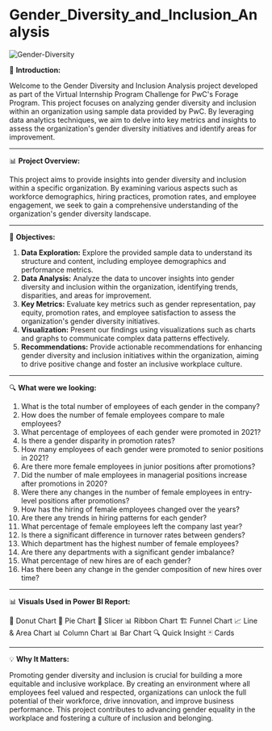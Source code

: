 # Gender_Diversity_and_Inclusion_Analysis

![Gender-Diversity](https://github.com/AkshayShirbhate09/Gender_Diversity_and_Inclusion_Analysis/assets/161019134/8e7872ca-12e0-46a0-ae27-a83dce23781c)

🌟 **Introduction:**

Welcome to the Gender Diversity and Inclusion Analysis project developed as part of the Virtual Internship Program Challenge for PwC's Forage Program. This project focuses on analyzing gender diversity and inclusion within an organization using sample data provided by PwC. By leveraging data analytics techniques, we aim to delve into key metrics and insights to assess the organization's gender diversity initiatives and identify areas for improvement.

-----------------------------------------------------------------------------------------------------------------------------------------------------------------------------------------
📊 **Project Overview:**

This project aims to provide insights into gender diversity and inclusion within a specific organization. By examining various aspects such as workforce demographics, hiring practices, promotion rates, and employee engagement, we seek to gain a comprehensive understanding of the organization's gender diversity landscape.

-----------------------------------------------------------------------------------------------------------------------------------------------------------------------------------------
🚀 **Objectives:**

  1. **Data Exploration:** Explore the provided sample data to understand its structure and content, including employee demographics and performance metrics.
  2. **Data Analysis:** Analyze the data to uncover insights into gender diversity and inclusion within the organization, identifying trends, disparities, and areas for improvement.
  3. **Key Metrics:** Evaluate key metrics such as gender representation, pay equity, promotion rates, and employee satisfaction to assess the organization's gender diversity initiatives.
  4. **Visualization:** Present our findings using visualizations such as charts and graphs to communicate complex data patterns effectively.
  5. **Recommendations:** Provide actionable recommendations for enhancing gender diversity and inclusion initiatives within the organization, aiming to drive positive change and foster an inclusive workplace culture.
     
-----------------------------------------------------------------------------------------------------------------------------------------------------------------------------------------
🔍 **What were we looking:**

  1. What is the total number of employees of each gender in the company?
  2. How does the number of female employees compare to male employees?
  3. What percentage of employees of each gender were promoted in 2021?
  4. Is there a gender disparity in promotion rates?
  5. How many employees of each gender were promoted to senior positions in 2021?
  6. Are there more female employees in junior positions after promotions?
  7. Did the number of male employees in managerial positions increase after promotions in 2020?
  8. Were there any changes in the number of female employees in entry-level positions after promotions?
  9. How has the hiring of female employees changed over the years?
  10. Are there any trends in hiring patterns for each gender?
  11. What percentage of female employees left the company last year?
  12. Is there a significant difference in turnover rates between genders?
  13. Which department has the highest number of female employees?
  14. Are there any departments with a significant gender imbalance?
  15. What percentage of new hires are of each gender?
  16. Has there been any change in the gender composition of new hires over time?
      
-----------------------------------------------------------------------------------------------------------------------------------------------------------------------------------------
📊 **Visuals Used in Power BI Report:**

  🍩 Donut Chart
  🥧 Pie Chart
  🧮 Slicer
  📊 Ribbon Chart
  🏗️ Funnel Chart
  📈 Line & Area Chart
  📊 Column Chart
  📊 Bar Chart
  🔍 Quick Insight
  🃏 Cards
  
-----------------------------------------------------------------------------------------------------------------------------------------------------------------------------------------
💡 **Why It Matters:**

Promoting gender diversity and inclusion is crucial for building a more equitable and inclusive workplace. By creating an environment where all employees feel valued and respected, organizations can unlock the full potential of their workforce, drive innovation, and improve business performance. This project contributes to advancing gender equality in the workplace and fostering a culture of inclusion and belonging.
